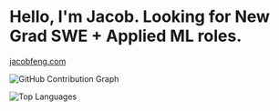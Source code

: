# Hello, I'm Jacob. Looking for New Grad SWE + Applied ML roles.

[jacobfeng.com](https://jacobfeng.com)

![GitHub Contribution Graph](https://github-readme-activity-graph.vercel.app/graph?username=peanutChowder)

![Top Languages](https://github-readme-stats.vercel.app/api/top-langs/?username=peanutChowder&layout=compact)



